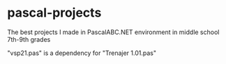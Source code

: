 # pascal-projects
The best projects I made in PascalABC.NET environment in middle school 7th-9th grades

"vsp21.pas" is a dependency for "Trenajer 1.01.pas"
